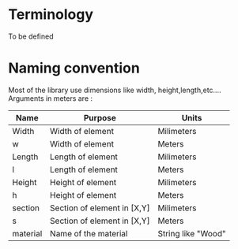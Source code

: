 


# Terminology

To be defined


# Naming convention

Most of the library use dimensions like width, height,length,etc.... Arguments in meters are :

Name|Purpose|Units
---|---|---
Width|Width of element|Milimeters|
w|Width of element|Meters|
Length| Length of element|Milimeters|
l| Length of element|Meters|
Height| Height of element|Milimeters|
h| Height of element|Meters|
section| Section of element in [X,Y]|Milimeters|
s| Section of element in [X,Y] |Meters|
material| Name of the material |String like "Wood"|



